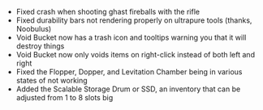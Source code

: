 * Fixed crash when shooting ghast fireballs with the rifle
* Fixed durability bars not rendering properly on ultrapure tools (thanks, Noobulus)
* Void Bucket now has a trash icon and tooltips warning you that it will destroy things
* Void Bucket now only voids items on right-click instead of both left and right
* Fixed the Flopper, Dopper, and Levitation Chamber being in various states of not working
* Added the Scalable Storage Drum or SSD, an inventory that can be adjusted from 1 to 8 slots big
